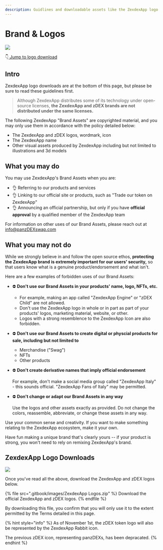 ```yaml
---
description: Guidlines and downloadable assets like the ZexdexApp logo SVG
---
```


# Brand & Logos

![](<.gitbook/images/Frame 6.png>)

👇[ Jump to logo download](brand.md#panzDEXswap-logo-downloads)

## Intro

ZexdexApp logo downloads are at the bottom of this page, but please be sure to read these guidelines first.

> Although ZexdexApp distributes some of its technology under open-source licenses, **the ZexdexApp and zDEX brands are not distributed under the same licenses.**

The following ZexdexApp "Brand Assets" are copyrighted material, and you may only use them in accordance with the policy detailed below:

- The ZexdexApp and zDEX logos, wordmark, icon
- The ZexdexApp name
- Other visual assets produced by ZexdexApp including but not limited to illustrations and 3d models

## What you may do

You may use ZexdexApp's Brand Assets when you are:

- 👌 Referring to our products and services
- 👌 Linking to our official site or products, such as "Trade our token on ZexdexApp"
- 👌 Announcing an official partnership, but only if you have **official approval** by a qualified member of the ZexdexApp team

For information on other uses of our Brand Assets, please reach out at info@panzDEXswap.com

## What you may not do

While we strongly believe in and follow the open source ethos, **protecting the ZexdexApp brand is extremely important for our users' security,** so that users know what is a genuine product/endorsement and what isn't.

Here are a few examples of forbidden uses of our Brand Assets:

- ⛔️ **Don't use our Brand Assets in your products' name, logo, NFTs, etc.**&#x20;
  - For example, making an app called "ZexdexApp Engine" or "zDEX Child" are not allowed.
  - Don't use the ZexdexApp logo in whole or in part as part of your products' logos, marketing material, website, or other.
  - Logos with a strong resemblence to the ZexdexApp Icon are also forbidden.
- ⛔️ **Don't use our Brand Assets to create digital or physcial products for sale, including but not limited to**
  - Merchandise ("Swag")
  - NFTs
  - Other products
- ⛔️ **Don't create derivative names that imply official endorsement**

  For example, don't make a social media group called "ZexdexApp Italy" - this sounds official. "ZexdexApp Fans of Italy" may be permitted.

- ⛔️ **Don't change or adapt our Brand Assets in any way**

  Use the logos and other assets exactly as provided. Do not change the colors, reassemble, abbreviate, or change these assets in any way.

Use your common sense and creativity. If you want to make something relating to the ZexdexApp ecosystem, make it your own.

Have fun making a unique brand that's clearly yours -- if your product is strong, you won't need to rely on remixing ZexdexApp's brand.

## ZexdexApp Logo Downloads

![](<.gitbook/images/Frame 4.png>)

Once you've read all the above, download the ZexdexApp and zDEX logos below.

{% file src=".gitbook/images/ZexdexApp Logos.zip" %}
Download the official ZexdexApp and zDEX logos.
{% endfile %}

By downloading this file, you confirm that you will only use it to the extent permitted by the Terms detailed in this page.

{% hint style="info" %}
As of November 1st, the zDEX token logo will also be represented by the ZexdexApp Rabbit icon.

The previous zDEX icon, representing panzDEXs, has been depracated.
{% endhint %}
